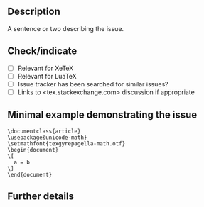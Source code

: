 ## Description
A sentence or two describing the issue.

## Check/indicate
- [ ] Relevant for XeTeX
- [ ] Relevant for LuaTeX
- [ ] Issue tracker has been searched for similar issues?
- [ ] Links to <tex.stackexchange.com> discussion if appropriate

## Minimal example demonstrating the issue
```
\documentclass{article}
\usepackage{unicode-math}
\setmathfont{texgyrepagella-math.otf}
\begin{document}
\[
  a = b
\]
\end{document}
```

## Further details
